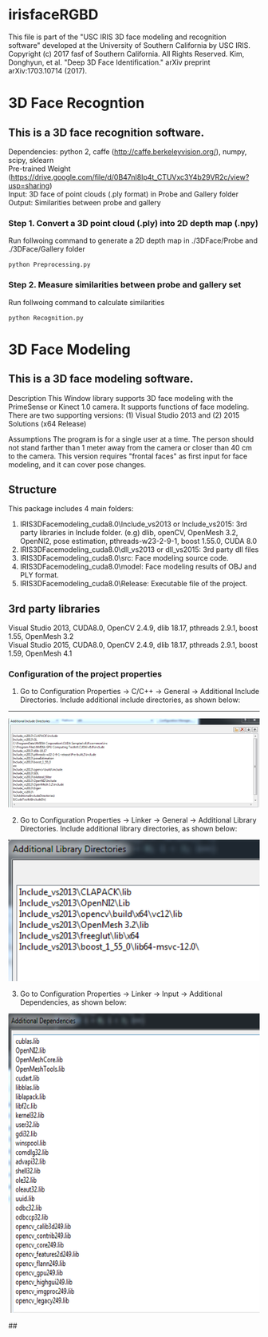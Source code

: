 # irisfaceRGBD

This file is part of the "USC IRIS 3D face modeling and recognition software"
developed at the University of Southern California by USC IRIS.
Copyright (c) 2017 fasf of Southern California.  All Rights Reserved.
Kim, Donghyun, et al. "Deep 3D Face Identification." arXiv preprint arXiv:1703.10714 (2017).

# 3D Face Recogntion

## This is a 3D face recognition software. 

Dependencies: python 2, caffe (http://caffe.berkeleyvision.org/), numpy, scipy, sklearn <br />
Pre-trained Weight (https://drive.google.com/file/d/0B47nI8lp4t_CTUVxc3Y4b29VR2c/view?usp=sharing) <br />
Input: 3D face of point clouds (.ply format) in Probe and Gallery folder  <br />
Output: Similarities between probe and gallery 


### Step 1. Convert a 3D point cloud (.ply) into 2D depth map (.npy)

Run follwoing command to generate a 2D depth map in ./3DFace/Probe and ./3DFace/Gallery folder
```
python Preprocessing.py
```

### Step 2. Measure similarities between probe and gallery set

Run follwoing command to calculate similarities
```
python Recognition.py
```


# 3D Face Modeling

## This is a 3D face modeling software.
Description
This Window library supports 3D face modeling with the PrimeSense or Kinect 1.0 camera. It supports functions of face modeling. 
There are two supporting versions: (1) Visual Studio 2013 and (2) 2015 Solutions (x64 Release)

Assumptions
The program is for a single user at a time. The person should not stand farther than 1 meter away from the camera or closer than 40 cm to the camera. This version requires "frontal faces" as first input for face modeling, and it can cover pose changes.


## Structure
This package includes 4 main folders:
1.	IRIS3DFacemodeling_cuda8.0\Include_vs2013 or Include_vs2015: 3rd party libraries in Include folder. (e.g) dlib, openCV, OpenMesh 3.2, OpenNI2, pose estimation, pthreads-w23-2-9-1, boost 1.55.0, CUDA 8.0
2. IRIS3DFacemodeling_cuda8.0\dll_vs2013 or dll_vs2015: 3rd party dll files
3. IRIS3DFacemodeling_cuda8.0\src: Face modeling source code.
4. IRIS3DFacemodeling_cuda8.0\model: Face modeling results of OBJ and PLY format.
5. IRIS3DFacemodeling_cuda8.0\Release: Executable file of the project.

## 3rd party libraries

Visual Studio 2013, CUDA8.0, OpenCV 2.4.9, dlib 18.17, pthreads 2.9.1, boost 1.55, OpenMesh 3.2 </br>
Visual Studio 2015, CUDA8.0, OpenCV 2.4.9, dlib 18.17, pthreads 2.9.1, boost 1.59, OpenMesh 4.1

### Configuration of the project properties
1.	Go to Configuration Properties → C/C++ → General → Additional Include Directories. Include additional include directories, as shown below:
---
<p align="center">
  <img src="./includedir.PNG" width="700"/>
</p>

2.  Go to Configuration Properties → Linker → General → Additional Library Directories. Include additional library directories, as shown below: 
<p align="center">
  <img src="./includelibdir.PNG" width="700"/>
</p>

3. 	Go to Configuration Properties → Linker → Input → Additional Dependencies, as shown below: 
<p align="center">
  <img src="./includeadddep.PNG" width="700" height = "600"/>
</p>
##
